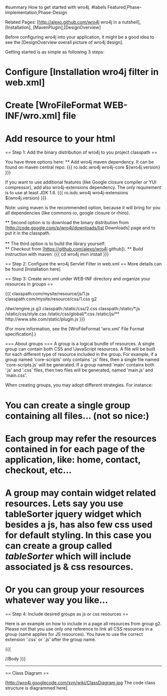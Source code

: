 #summary How to get started with wro4j.
#labels Featured,Phase-Implementation,Phase-Design

Related Pages: [http://alexo.github.com/wro4j wro4j in a nutshell], [Installation], [MavenPlugin],[DesignOverview]

Before configuring wro4j into your application, it might be a good idea to see the [DesignOverview overall picture of wro4j design]. 


Getting started is as simple as following 3 steps:
  # Configure [Installation wro4j filter in web.xml]
  # Create [WroFileFormat WEB-INF/wro.xml] file
  # Add resource to your html


== Step 1: Add the binary distribution of wro4j to you project classpath ==

You have three options here:
  ** Add wro4j maven dependency. It can be found on maven central repo.
{{{
<dependency>
  <groupId>ro.isdc.wro4j</groupId>
  <artifactId>wro4j-core</artifactId>
  <version>${wro4j.version}</version>
</dependency>
}}}

If you want to use additional features (like Google closure compiler or YUI compressor), add also wro4j-extensions dependency. The only requirement is to use at least JDK 1.6.
{{{
<dependency>
  <groupId>ro.isdc.wro4j</groupId>
  <artifactId>wro4j-extensions</artifactId>
  <version>${wro4j.version}</version>
</dependency>
}}}

Note: using maven is the recommended option, because it will bring for you all dependencies (like commons-io, google closure or rhino).

  ** Second option is to download the binary distribution from [http://code.google.com/p/wro4j/downloads/list Downloads] page and to put it in the classpath. <br><br>
  ** The third option is to build the library yourself:    
    ** Checkout from [https://github.com/alexo/wro4j github]).
    ** Build instruction with maven:
{{{
cd wro4j
mvn install
}}}


== Step 2: Configure the wro4j Servlet Filter in web.xml ==
More details can be found [Installation here]

== Step 3: Create wro.xml under WEB-INF directory and organize your resources in groups ==

{{{
<groups xmlns="http://www.isdc.ro/wro">
  <group name="g1">
    <js>classpath:com/mysite/resource/js/1.js</js>
    <css>classpath:com/mysite/resource/css/1.css</css>
    <group-ref>g2</group-ref>
  </group>

  <group name="g2">
    <js>/dwr/engine.js</js>
    <group-ref>g3</group-ref>
    <css>classpath:/static/css/2.css</css>
    <js>classpath:/static/*.js</js>
  </group>

  <group name="g3">
    <css>/static/css/style.css</css>
    <css>/static/css/global/*.css</css>
    <js>/static/js/**</js>
    <js>http://www.site.com/static/plugin.js</js>
  </group>

</groups>
}}}

  (For more information, see the [WroFileFormat 'wro.xml' File Format specification].)

=== About groups ===
A group is a logical bundle of resources. A single group can contain both CSS and !JavaScript resources.  A file will be built for each different type of resource included in the group. For example, if a group named 'core-scripts' only contains '.js' files, then a single file named 'core-scripts.js' will be generated.  If a group named 'main' contains both '.js' and '.css' files, then two files will be generated, named 'main.js' and 'main.css'.

When creating groups, you may adopt different strategies. For instance:
  # You can create a single group containing all files... (not so nice:)
  # Each group may refer the resources contained in for each page of the application, like: home, contact, checkout, etc... 
  # A group may contain widget related resources. Lets say you use tableSorter jquery widget which besides a js, has also few css used for default styling. In this case you can create a group called *tableSorter* which will include associated js & css resources. 
  # Or you can group your resources whatever way you like...

== Step 4: Include desired groups as js or css resources ==

Here is an example on how to include in a page all resources from group g2. Please not that you use only one reference to link all CSS resources in a group (same applies for JS resources). You have to use the correct extension '.css' or '.js' after the group name.

{{{
<html>
  <head>
    <title>Web Frameworks Comparison</title>
    <link rel="stylesheet" type="text/css" href="/wro/g2.css" />
    <script type="text/javascript" src="/wro/g2.js"></script>
  </head>
  <body>
    //Body
  </body>
</html>
}}}

----

== Class Diagram ==

[http://wro4j.googlecode.com/svn/wiki/ClassDiagram.jpg The code class structure is diagrammed here].
